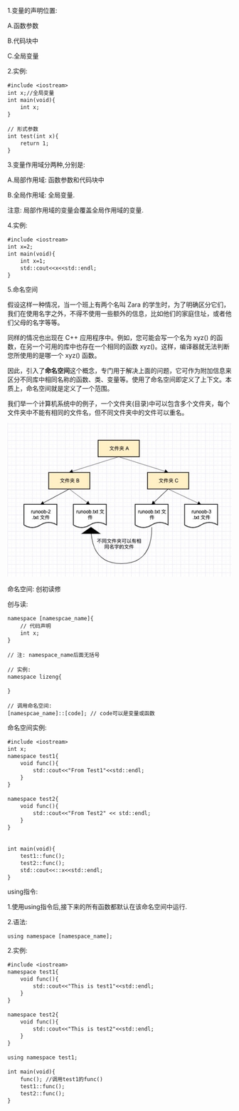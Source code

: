 1.变量的声明位置:

A.函数参数

B.代码块中

C.全局变量



2.实例:

```
#include <iostream>
int x;//全局变量
int main(void){
	int x;
}

// 形式参数
int test(int x){
	return 1;
}
```





3.变量作用域分两种,分别是:

A.局部作用域: 函数参数和代码块中

B.全局作用域: 全局变量.

注意: 局部作用域的变量会覆盖全局作用域的变量.



4.实例:

```
#include <iostream>
int x=2;
int main(void){
	int x=1;
	std::cout<<x<<std::endl;
}
```



5.命名空间

假设这样一种情况，当一个班上有两个名叫 Zara 的学生时，为了明确区分它们，我们在使用名字之外，不得不使用一些额外的信息，比如他们的家庭住址，或者他们父母的名字等等。

同样的情况也出现在 C++ 应用程序中。例如，您可能会写一个名为 xyz() 的函数，在另一个可用的库中也存在一个相同的函数 xyz()。这样，编译器就无法判断您所使用的是哪一个 xyz() 函数。

因此，引入了**命名空间**这个概念，专门用于解决上面的问题，它可作为附加信息来区分不同库中相同名称的函数、类、变量等。使用了命名空间即定义了上下文。本质上，命名空间就是定义了一个范围。

我们举一个计算机系统中的例子，一个文件夹(目录)中可以包含多个文件夹，每个文件夹中不能有相同的文件名，但不同文件夹中的文件可以重名。

![img](Pics/0129A8E9-30FE-431D-8C48-399EA4841E9D.jpg)

命名空间: 创初读修

创与读:

```
namespace [namespcae_name]{
	// 代码声明
	int x;
}

// 注: namespace_name后面无括号

// 实例:
namespace lizeng{
	
}

// 调用命名空间:
[namespcae_name]::[code]; // code可以是变量或函数
```



命名空间实例:

```
#include <iostream>
int x;
namespace test1{
	void func(){
		std::cout<<"From Test1"<<std::endl;
	}
}

namespace test2{
	void func(){
		std::cout<<"From Test2" << std::endl;
	}
}


int main(void){
	test1::func();
	test2::func();
	std::cout<<::x<<std::endl;
}
```



using指令:

1.使用using指令后,接下来的所有函数都默认在该命名空间中运行.

2.语法:

```
using namespace [namespace_name];
```



2.实例:

```
#include <iostream>
namespace test1{
	void func(){
		std::cout<<"This is test1"<<std::endl;
	}
}

namespace test2{
	void func(){
		std::cout<<"This is test2"<<std::endl;
	}
}

using namespace test1;

int main(void){
	func(); //调用test1的func()
	test1::func();
	test2::func();
}

```


